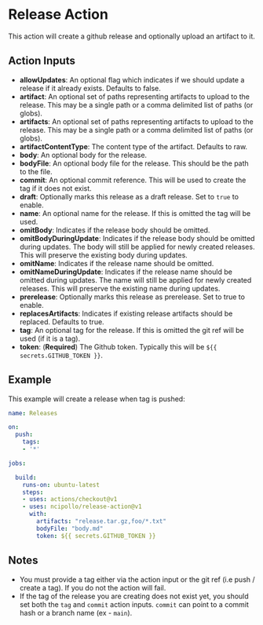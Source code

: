 # Release Action

This action will create a github release and optionally upload an artifact to it.

## Action Inputs
- **allowUpdates**: An optional flag which indicates if we should update a release if it already exists. Defaults to false.
- **artifact**: An optional set of paths representing artifacts to upload to the release. This may be a single path or a comma delimited list of paths (or globs).
- **artifacts**: An optional set of paths representing artifacts to upload to the release. This may be a single path or a comma delimited list of paths (or globs).
- **artifactContentType**: The content type of the artifact. Defaults to raw.
- **body**: An optional body for the release.
- **bodyFile**: An optional body file for the release. This should be the path to the file.
- **commit**: An optional commit reference. This will be used to create the tag if it does not exist.
- **draft**: Optionally marks this release as a draft release. Set to `true` to enable.
- **name**: An optional name for the release. If this is omitted the tag will be used.
- **omitBody**: Indicates if the release body should be omitted.
- **omitBodyDuringUpdate**: Indicates if the release body should be omitted during updates. The body will still be applied for newly created releases. This will preserve the existing body during updates.
- **omitName**: Indicates if the release name should be omitted.
- **omitNameDuringUpdate**: Indicates if the release name should be omitted during updates. The name will still be applied for newly created releases. This will preserve the existing name during updates.
- **prerelease**: Optionally marks this release as prerelease. Set to true to enable.
- **replacesArtifacts**: Indicates if existing release artifacts should be replaced. Defaults to true.
- **tag**: An optional tag for the release. If this is omitted the git ref will be used (if it is a tag).
- **token**: (**Required**) The Github token. Typically this will be `${{ secrets.GITHUB_TOKEN }}`.

## Example
This example will create a release when tag is pushed:

```yml
name: Releases

on: 
  push:
    tags:
    - '*'

jobs:

  build:
    runs-on: ubuntu-latest
    steps:
    - uses: actions/checkout@v1
    - uses: ncipollo/release-action@v1
      with:
        artifacts: "release.tar.gz,foo/*.txt"
        bodyFile: "body.md"
        token: ${{ secrets.GITHUB_TOKEN }}

```

## Notes
- You must provide a tag either via the action input or the git ref (i.e push / create a tag). If you do not the action will fail.
- If the tag of the release you are creating does not exist yet, you should set both the `tag` and `commit` action inputs. `commit` can point to a commit hash or a branch name (ex - `main`).
